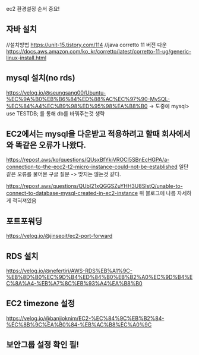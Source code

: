 ec2 환경설정 순서 중요!

## 자바 설치
//설치방법
https://unit-15.tistory.com/114
//java corretto 11 버전 다운
https://docs.aws.amazon.com/ko_kr/corretto/latest/corretto-11-ug/generic-linux-install.html


## mysql 설치(no rds)
https://velog.io/@seungsang00/Ubuntu-%EC%9A%B0%EB%B6%84%ED%88%AC%EC%97%90-MySQL-%EC%84%A4%EC%B9%98%ED%95%98%EA%B8%B0
-> 도중에 mysql> use TESTDB; 를 통해 db를 바꿔주는것 생략

## EC2에서는 mysql을 다운받고 적용하려고 할때 회사에서와 똑같은 오류가 나왔다.
https://repost.aws/ko/questions/QUsxBfYkiVROCI5SBnEcHGPA/a-connection-to-the-ecc2-t2-micro-instance-could-not-be-established
일단 같은 오류를 물어본 구글 질문 -> 맞지는 않는것 같다.

https://repost.aws/questions/QUbI21xQGGSZuYHH3U8SIstQ/unable-to-connect-to-database-mysql-created-in-ec2-instance
위 블로그에 나름 자세하게 적혀져있음

## 포트포워딩
https://velog.io/@jinseoit/ec2-port-forward


## RDS 설치
https://velog.io/@nefertiri/AWS-RDS%EB%A1%9C-%EB%8D%B0%EC%9D%B4%ED%84%B0%EB%B2%A0%EC%9D%B4%EC%8A%A4-%EB%A7%8C%EB%93%A4%EA%B8%B0

## EC2 timezone 설정
https://velog.io/@banjjoknim/EC2-%EC%84%9C%EB%B2%84-%EC%8B%9C%EA%B0%84-%EB%AC%B8%EC%A0%9C

## 보안그룹 설정 확인 필!
